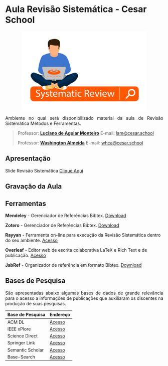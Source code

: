
# Aula Revisão Sistemática - Cesar School
<p align="center"><img src="manuscript/images/systematic-review.png"  width="400" height="255" align="middle"/></p>

<p align="justify">Ambiente no qual será disponibilizado material da aula de Revisão Sistemática Métodos e Ferramentas.</p>

> Professor: **[Luciano de Aguiar Monteiro](http://www.lucianoaguiar.com.br)** E-mail: lam@cesar.school
> 
> Professor: **[Washington Almeida](http://www.profwashingtonalmeida.com.br)** E-mail: whca@cesar.school


## Apresentação


Slide Revisão Sistemática [Clique Aqui](manuscript/anexos/Slide_Systematic_Review.pdf)

## Gravação da Aula


## Ferramentas

<b>Mendeley</b> - Gerenciador de Referências Bibtex. [Download](https://www.mendeley.com/download-desktop-new/) 

<b>Zotero</b> - Gerenciador de Referências Bibtex. [Download](https://www.zotero.org/download/) 

<b>Rayyan</b> - Ferramenta on-line para execução da Revisão Sistemática dentro do seu ambiente. [Acesso](https://rayyan.qcri.org/welcome) 


<b>Overleaf</b> - Editor web de escrita colaborativa LaTeX e Rich Text e de publicação. [Acesso](https://www.overleaf.com/) 

<b>JabRef</b> - Organizador de referência em formato Bibtex. [Download](https://www.jabref.org/#download) 


## Bases de Pesquisa

<p align="justify">São apresentadas abaixo algumas bases de dados de grande relevância para o acesso a informações de publicações que auxiliaram os discentes na produção de suas pesquisas.</p>

| Base de Pesquisa  |  Endereço |
|---|---|
| ACM DL  | [Acesso](https://dl.acm.org/)   |
|  IEEE xPlore |  [Acesso](https://ieeexplore.ieee.org/Xplore/home.jsp)  |
|  Science Direct |  [Acesso](https://www.sciencedirect.com/)  |
|  Springer Link |  [Acesso](https://link.springer.com/)  |
|  Semantic Scholar | [Acesso](https://www.semanticscholar.org/?utm_source=google&utm_medium=cpc&utm_campaign=search_br_world_wq&utm_content=&utm_term=semantic%20scholar&gclid=CjwKCAjwlbr8BRA0EiwAnt4MTiW2S7dzLbkocY7CWAxoxOfIdqqYOBdA1_ShbgwoU18PRyNtOj0FcBoCPVoQAvD_BwE)  |
|  Base-Search | [Acesso](https://www.base-search.net/)   |

